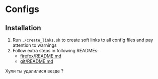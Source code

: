 # Configs

## Installation

1. Run `./create_links.sh` to create soft links to all config files and pay attention to warnings
2. Follow extra steps in following READMEs:
    * [firefox/README.md](firefox/README.md)
    * [git/README.md](git/README.md)


Хули ты удалилися везде ?
